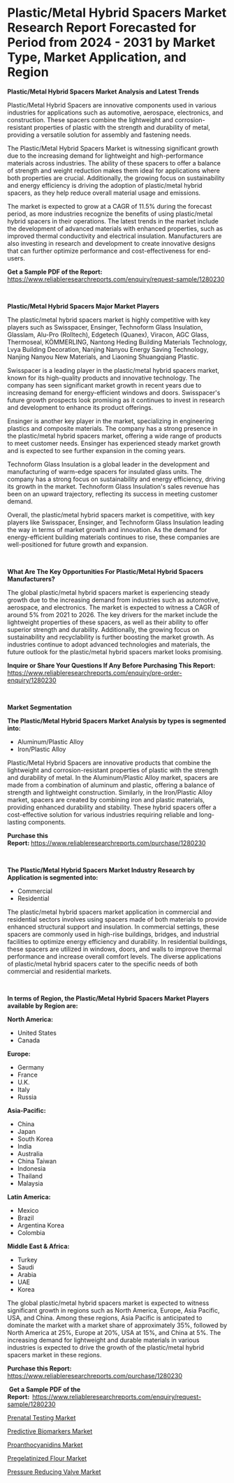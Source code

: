<p><h1>Plastic/Metal Hybrid Spacers Market Research Report Forecasted for Period from 2024 -  2031 by Market Type, Market Application, and Region</h1></p><p><strong>Plastic/Metal Hybrid Spacers Market Analysis and Latest Trends</strong></p>
<p><p>Plastic/Metal Hybrid Spacers are innovative components used in various industries for applications such as automotive, aerospace, electronics, and construction. These spacers combine the lightweight and corrosion-resistant properties of plastic with the strength and durability of metal, providing a versatile solution for assembly and fastening needs.</p><p>The Plastic/Metal Hybrid Spacers Market is witnessing significant growth due to the increasing demand for lightweight and high-performance materials across industries. The ability of these spacers to offer a balance of strength and weight reduction makes them ideal for applications where both properties are crucial. Additionally, the growing focus on sustainability and energy efficiency is driving the adoption of plastic/metal hybrid spacers, as they help reduce overall material usage and emissions.</p><p>The market is expected to grow at a CAGR of 11.5% during the forecast period, as more industries recognize the benefits of using plastic/metal hybrid spacers in their operations. The latest trends in the market include the development of advanced materials with enhanced properties, such as improved thermal conductivity and electrical insulation. Manufacturers are also investing in research and development to create innovative designs that can further optimize performance and cost-effectiveness for end-users.</p></p>
<p><strong>Get a Sample PDF of the Report:&nbsp;</strong> <a href="https://www.reliableresearchreports.com/enquiry/request-sample/1280230">https://www.reliableresearchreports.com/enquiry/request-sample/1280230</a></p>
<p>&nbsp;</p>
<p><strong>Plastic/Metal Hybrid Spacers Major Market Players</strong></p>
<p><p>The plastic/metal hybrid spacers market is highly competitive with key players such as Swisspacer, Ensinger, Technoform Glass Insulation, Glasslam, Alu-Pro (Rolltech), Edgetech (Quanex), Viracon, AGC Glass, Thermoseal, KÖMMERLING, Nantong Heding Building Materials Technology, Lvya Building Decoration, Nanjing Nanyou Energy Saving Technology, Nanjing Nanyou New Materials, and Liaoning Shuangqiang Plastic.</p><p>Swisspacer is a leading player in the plastic/metal hybrid spacers market, known for its high-quality products and innovative technology. The company has seen significant market growth in recent years due to increasing demand for energy-efficient windows and doors. Swisspacer's future growth prospects look promising as it continues to invest in research and development to enhance its product offerings.</p><p>Ensinger is another key player in the market, specializing in engineering plastics and composite materials. The company has a strong presence in the plastic/metal hybrid spacers market, offering a wide range of products to meet customer needs. Ensinger has experienced steady market growth and is expected to see further expansion in the coming years.</p><p>Technoform Glass Insulation is a global leader in the development and manufacturing of warm-edge spacers for insulated glass units. The company has a strong focus on sustainability and energy efficiency, driving its growth in the market. Technoform Glass Insulation's sales revenue has been on an upward trajectory, reflecting its success in meeting customer demand.</p><p>Overall, the plastic/metal hybrid spacers market is competitive, with key players like Swisspacer, Ensinger, and Technoform Glass Insulation leading the way in terms of market growth and innovation. As the demand for energy-efficient building materials continues to rise, these companies are well-positioned for future growth and expansion.</p></p>
<p>&nbsp;</p>
<p><strong>What Are The Key Opportunities For Plastic/Metal Hybrid Spacers Manufacturers?</strong></p>
<p><p>The global plastic/metal hybrid spacers market is experiencing steady growth due to the increasing demand from industries such as automotive, aerospace, and electronics. The market is expected to witness a CAGR of around 5% from 2021 to 2026. The key drivers for the market include the lightweight properties of these spacers, as well as their ability to offer superior strength and durability. Additionally, the growing focus on sustainability and recyclability is further boosting the market growth. As industries continue to adopt advanced technologies and materials, the future outlook for the plastic/metal hybrid spacers market looks promising.</p></p>
<p><strong>Inquire or Share Your Questions If Any Before Purchasing This Report:</strong> <a href="https://www.reliableresearchreports.com/enquiry/pre-order-enquiry/1280230">https://www.reliableresearchreports.com/enquiry/pre-order-enquiry/1280230</a></p>
<p>&nbsp;</p>
<p><strong>Market Segmentation</strong></p>
<p><strong>The Plastic/Metal Hybrid Spacers Market Analysis by types is segmented into:</strong></p>
<p><ul><li>Aluminum/Plastic Alloy</li><li>Iron/Plastic Alloy</li></ul></p>
<p><p>Plastic/Metal Hybrid Spacers are innovative products that combine the lightweight and corrosion-resistant properties of plastic with the strength and durability of metal. In the Aluminum/Plastic Alloy market, spacers are made from a combination of aluminum and plastic, offering a balance of strength and lightweight construction. Similarly, in the Iron/Plastic Alloy market, spacers are created by combining iron and plastic materials, providing enhanced durability and stability. These hybrid spacers offer a cost-effective solution for various industries requiring reliable and long-lasting components.</p></p>
<p><strong>Purchase this Report:&nbsp;</strong><a href="https://www.reliableresearchreports.com/purchase/1280230">https://www.reliableresearchreports.com/purchase/1280230</a></p>
<p>&nbsp;</p>
<p><strong>The Plastic/Metal Hybrid Spacers Market Industry Research by Application is segmented into:</strong></p>
<p><ul><li>Commercial</li><li>Residential</li></ul></p>
<p><p>The plastic/metal hybrid spacers market application in commercial and residential sectors involves using spacers made of both materials to provide enhanced structural support and insulation. In commercial settings, these spacers are commonly used in high-rise buildings, bridges, and industrial facilities to optimize energy efficiency and durability. In residential buildings, these spacers are utilized in windows, doors, and walls to improve thermal performance and increase overall comfort levels. The diverse applications of plastic/metal hybrid spacers cater to the specific needs of both commercial and residential markets.</p></p>
<p>&nbsp;</p>
<p><strong>In terms of Region, the Plastic/Metal Hybrid Spacers Market Players available by Region are:</strong></p>
<p>
    <p> <strong> North America: </strong>
        <ul>
            <li>United States</li>
            <li>Canada</li>
        </ul>
        </p> 
    <p> <strong> Europe: </strong>
        <ul>
            <li>Germany</li>
            <li>France</li>
            <li>U.K.</li>
            <li>Italy</li>
            <li>Russia</li>
        </ul>
        </p> 
    <p> <strong> Asia-Pacific: </strong>
        <ul>
            <li>China</li>
            <li>Japan</li>
            <li>South Korea</li>
            <li>India</li>
            <li>Australia</li>
            <li>China Taiwan</li>
            <li>Indonesia</li>
            <li>Thailand</li>
            <li>Malaysia</li>
        </ul>
        </p> 
    <p> <strong> Latin America: </strong>
        <ul>
            <li>Mexico</li>
            <li>Brazil</li>
            <li>Argentina Korea</li>
            <li>Colombia</li>
        </ul>
        </p> 
    <p> <strong> Middle East & Africa: </strong>
        <ul>
            <li>Turkey</li>
            <li>Saudi</li>
            <li>Arabia</li>
            <li>UAE</li>
            <li>Korea</li>
        </ul>
    </p>
    </p>
<p><p>The global plastic/metal hybrid spacers market is expected to witness significant growth in regions such as North America, Europe, Asia Pacific, USA, and China. Among these regions, Asia Pacific is anticipated to dominate the market with a market share of approximately 35%, followed by North America at 25%, Europe at 20%, USA at 15%, and China at 5%. The increasing demand for lightweight and durable materials in various industries is expected to drive the growth of the plastic/metal hybrid spacers market in these regions.</p></p>
<p><strong>Purchase this Report: </strong><a href="https://www.reliableresearchreports.com/purchase/1280230">https://www.reliableresearchreports.com/purchase/1280230</a></p>
<p>&nbsp;<strong>Get a Sample PDF of the Report:&nbsp;&nbsp;</strong><a href="https://www.reliableresearchreports.com/enquiry/request-sample/1280230">https://www.reliableresearchreports.com/enquiry/request-sample/1280230</a></p>
<p><strong></strong></p>
<p><p><a href="https://medium.com/@kevontoy1/prenatal-testing-market-size-market-outlook-and-market-forecast-2024-to-2031-3f0bbacd8ab1">Prenatal Testing Market</a></p><p><a href="https://medium.com/@kevontoy1/predictive-biomarkers-market-size-and-market-trends-complete-industry-overview-2024-to-2031-8ecf491f2409">Predictive Biomarkers Market</a></p><p><a href="https://medium.com/p/659595ad3b91/edit">Proanthocyanidins Market</a></p><p><a href="https://medium.com/@kevontoy1/pregelatinized-flour-market-analysis-its-cagr-market-segmentation-and-global-industry-overview-4540f76ab9eb">Pregelatinized Flour Market</a></p><p><a href="https://medium.com/@kevontoy1/pressure-reducing-valve-market-trends-and-market-analysis-forecasted-for-period-2024-2031-e3bda807614d">Pressure Reducing Valve Market</a></p></p>